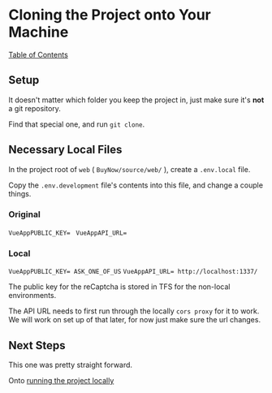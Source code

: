 # Cloning the Project onto Your Machine

[Table of Contents](../README.md)

## Setup

It doesn't matter which folder you keep the project in, just make sure it's **not** a git repository.

Find that special one, and run ` git clone `.

## Necessary Local Files

In the project root of `web` ( `BuyNow/source/web/` ), create a `.env.local` file.

Copy the `.env.development` file's contents into this file, and change a couple things.

### Original

`VueAppPUBLIC_KEY= `
`VueAppAPI_URL= `

### Local

`VueAppPUBLIC_KEY= ASK_ONE_OF_US`
`VueAppAPI_URL= http://localhost:1337/ `

The public key for the reCaptcha is stored in TFS for the non-local environments.

The API URL needs to first run through the locally `cors proxy` for it to work. We will work on set up of that later, for now just make sure the url changes.

## Next Steps

This one was pretty straight forward.

Onto [running the project locally](./running.md)